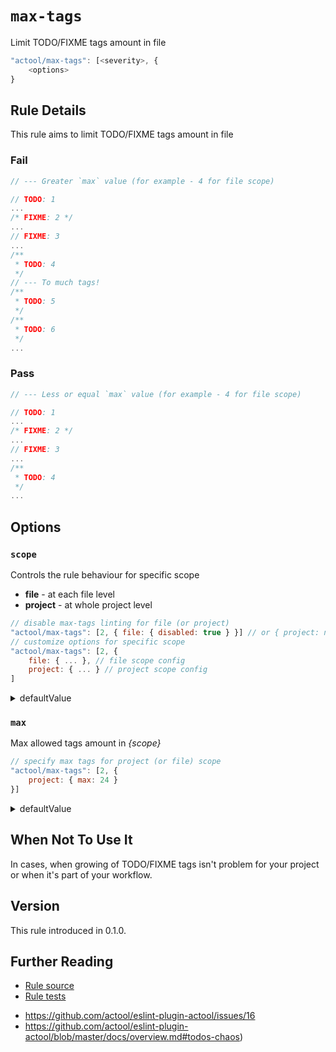 # `max-tags`

Limit TODO/FIXME tags amount in file

```js
"actool/max-tags": [<severity>, {
    <options>
}
```

## Rule Details

This rule aims to limit TODO/FIXME tags amount in file

### Fail

```js
// --- Greater `max` value (for example - 4 for file scope)

// TODO: 1
...
/* FIXME: 2 */
...
// FIXME: 3
...
/**
 * TODO: 4
 */
// --- To much tags!
/**
 * TODO: 5
 */
/**
 * TODO: 6
 */
...
```

### Pass

```js
// --- Less or equal `max` value (for example - 4 for file scope)

// TODO: 1
...
/* FIXME: 2 */
...
// FIXME: 3
...
/**
 * TODO: 4
 */
...
```

## Options

### `scope`
Controls the rule behaviour for specific scope
- **file** - at each file level
- **project** - at whole project level

```js
// disable max-tags linting for file (or project)
"actool/max-tags": [2, { file: { disabled: true } }] // or { project: null }
// customize options for specific scope
"actool/max-tags": [2, { 
    file: { ... }, // file scope config
    project: { ... } // project scope config
] 
```
<details>
    <summary>defaultValue</summary>

    file - [disabled]
    project - [enabled]

    More details - see below
</details>


### `max`
Max allowed tags amount in *{scope}*

```js
// specify max tags for project (or file) scope
"actool/max-tags": [2, { 
    project: { max: 24 }
}]
```
<details>
    <summary>defaultValue</summary>

    file - 4
    project - 32
</details>

## When Not To Use It

In cases, when growing of TODO/FIXME tags isn't problem for your project or when it's part of your workflow.

## Version
This rule introduced in 0.1.0.

## Further Reading
- [Rule source](https://github.com/actool/eslint-plugin-actool/blob/master/lib/rules/max-tags.js)
- [Rule tests](https://github.com/actool/eslint-plugin-actool/blob/master/tests/lib/rules/max-tags.js)
<!--TODO add rule schema generated by json-schema-to-** -->
- https://github.com/actool/eslint-plugin-actool/issues/16
- https://github.com/actool/eslint-plugin-actool/blob/master/docs/overview.md#todos-chaos)

<!-- TODO: add links to TODO/FIXME chaos problem -->

